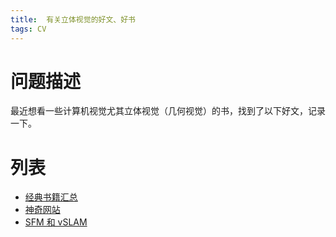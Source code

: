 ```yaml
---
title:  有关立体视觉的好文、好书
tags: CV
---
```


# 问题描述
最近想看一些计算机视觉尤其立体视觉（几何视觉）的书，找到了以下好文，记录一下。
# 列表
* [经典书籍汇总](https://www.zhihu.com/question/28813777)
* [神奇网站](http://www.visionbib.com/bibliography/contents.html)
* [SFM 和 vSLAM](https://www.cnblogs.com/yhlx125/p/8719194.html)